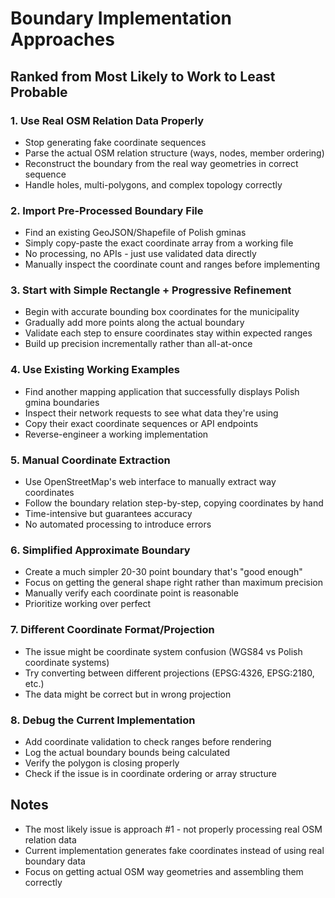 # Boundary Implementation Approaches

## Ranked from Most Likely to Work to Least Probable

### **1. Use Real OSM Relation Data Properly**
- Stop generating fake coordinate sequences
- Parse the actual OSM relation structure (ways, nodes, member ordering)
- Reconstruct the boundary from the real way geometries in correct sequence
- Handle holes, multi-polygons, and complex topology correctly

### **2. Import Pre-Processed Boundary File**
- Find an existing GeoJSON/Shapefile of Polish gminas
- Simply copy-paste the exact coordinate array from a working file
- No processing, no APIs - just use validated data directly
- Manually inspect the coordinate count and ranges before implementing

### **3. Start with Simple Rectangle + Progressive Refinement**
- Begin with accurate bounding box coordinates for the municipality
- Gradually add more points along the actual boundary
- Validate each step to ensure coordinates stay within expected ranges
- Build up precision incrementally rather than all-at-once

### **4. Use Existing Working Examples**
- Find another mapping application that successfully displays Polish gmina boundaries
- Inspect their network requests to see what data they're using
- Copy their exact coordinate sequences or API endpoints
- Reverse-engineer a working implementation

### **5. Manual Coordinate Extraction**
- Use OpenStreetMap's web interface to manually extract way coordinates
- Follow the boundary relation step-by-step, copying coordinates by hand
- Time-intensive but guarantees accuracy
- No automated processing to introduce errors

### **6. Simplified Approximate Boundary**
- Create a much simpler 20-30 point boundary that's "good enough"
- Focus on getting the general shape right rather than maximum precision
- Manually verify each coordinate point is reasonable
- Prioritize working over perfect

### **7. Different Coordinate Format/Projection**
- The issue might be coordinate system confusion (WGS84 vs Polish coordinate systems)
- Try converting between different projections (EPSG:4326, EPSG:2180, etc.)
- The data might be correct but in wrong projection

### **8. Debug the Current Implementation**
- Add coordinate validation to check ranges before rendering
- Log the actual boundary bounds being calculated
- Verify the polygon is closing properly
- Check if the issue is in coordinate ordering or array structure

## Notes
- The most likely issue is approach #1 - not properly processing real OSM relation data
- Current implementation generates fake coordinates instead of using real boundary data
- Focus on getting actual OSM way geometries and assembling them correctly